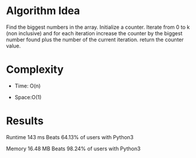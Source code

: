 # Algorithm Idea

Find the biggest numbers in the array.
Initialize a counter.
Iterate from 0 to k (non inclusive) and for each iteration increase the counter by the biggest number found plus the number of the current iteration.
return the counter value.

# Complexity

- Time: O(n)

- Space:O(1)

# Results

Runtime
143
ms
Beats
64.13%
of users with Python3

Memory
16.48
MB
Beats
98.24%
of users with Python3